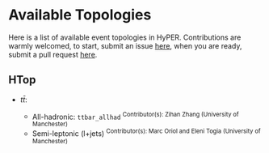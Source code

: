 Available Topologies
=======================

Here is a list of available event topologies in HyPER. Contributions are warmly welcomed, to start, submit an issue [here](https://github.com/tzuhanchang/HyPER/issues), when you are ready, submit a pull request [here](https://github.com/tzuhanchang/HyPER/pulls).

HTop
-----------

- $t\bar{t}$:

    * All-hadronic: `ttbar_allhad` <sup>Contributor(s): Zihan Zhang (University of Manchester)</sup>
    * Semi-leptonic (l+jets) <sup>Contributor(s): Marc Oriol and Eleni Togia (University of Manchester)</sup>
